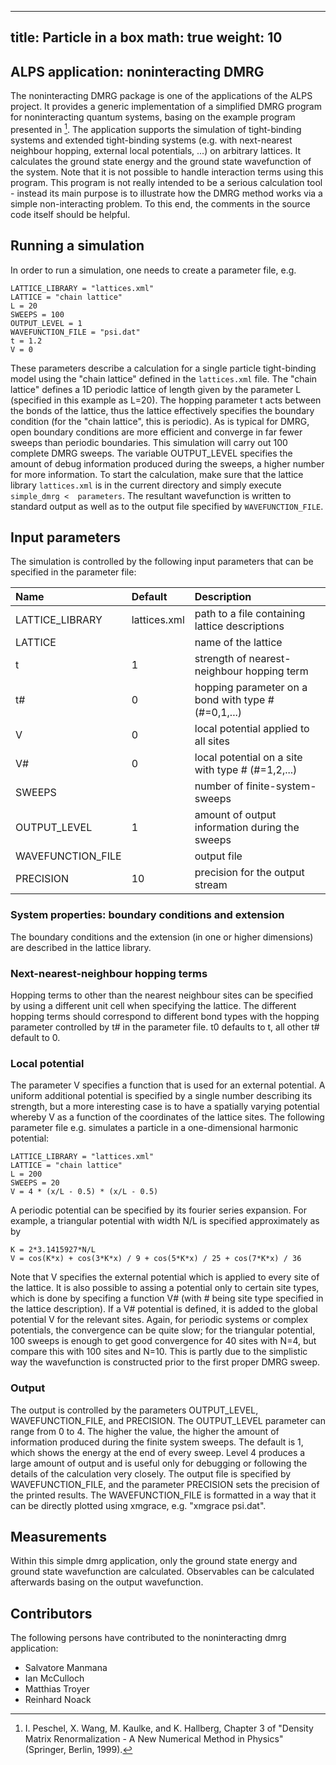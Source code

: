 
---
title: Particle in a box 
math: true
weight: 10
---

## ALPS application: noninteracting DMRG

The noninteracting DMRG package is one of the applications of the ALPS project. It provides a generic implementation of a simplified DMRG program for noninteracting quantum systems, basing on the example program presented in [^Preschel].
The application supports the simulation of tight-binding systems and extended tight-binding systems (e.g. with next-nearest neighbour hopping, external local potentials, ...) on arbitrary lattices. It calculates the ground state energy and the ground state wavefunction of the system. Note that it is not possible to handle interaction terms using this program.
This program is not really intended to be a serious calculation tool - instead its main purpose is to illustrate how the DMRG method works via a simple non-interacting problem. To this end, the comments in the source code itself should be helpful.


## Running a simulation

In order to run a simulation, one needs to create a parameter file, e.g.

    LATTICE_LIBRARY = "lattices.xml"
    LATTICE = "chain lattice"
    L = 20
    SWEEPS = 100
    OUTPUT_LEVEL = 1
    WAVEFUNCTION_FILE = "psi.dat"
    t = 1.2
    V = 0

These parameters describe a calculation for a single particle tight-binding model using the "chain lattice" defined in the `lattices.xml` file. The "chain lattice" defines a 1D periodic lattice of length given by the parameter L (specified in this example as L=20). The hopping parameter t acts between the bonds of the lattice, thus the lattice effectively specifies the boundary condition (for the "chain lattice", this is periodic). As is typical for DMRG, open boundary conditions are more efficient and converge in far fewer sweeps than periodic boundaries. This simulation will carry out 100 complete DMRG sweeps. The variable OUTPUT_LEVEL specifies the amount of debug information produced during the sweeps, a higher number for more information. To start the calculation, make sure that the lattice library `lattices.xml` is in the current directory and simply execute `simple_dmrg <  parameters`. The resultant wavefunction is written to standard output as well as to the output file specified by  `WAVEFUNCTION_FILE`.

## Input parameters

The simulation is controlled by the following input parameters that can be specified in the parameter file:

| **Name** | **Default** | **Description** |
| :------- | :---------- | :-------------- |
| LATTICE_LIBRARY | lattices.xml | path to a file containing lattice descriptions |
| LATTICE | | name of the lattice |
| t | 1 | strength of nearest-neighbour hopping term |
| t# | 0 | hopping parameter on a bond with type # (#=0,1,...) |
| V | 0 | local potential applied to all sites |
| V# | 0 | local potential on a site with type # (#=1,2,...) |
| SWEEPS | | number of finite-system-sweeps |
| OUTPUT_LEVEL | 1 | amount of output information during the sweeps |
| WAVEFUNCTION_FILE | | output file |
| PRECISION | 10 | precision for the output stream |

### System properties: boundary conditions and extension

The boundary conditions and the extension (in one or higher dimensions) are described in the lattice library.

### Next-nearest-neighbour hopping terms

Hopping terms to other than the nearest neighbour sites can be specified by using a different unit cell when specifying the lattice. The different hopping terms should correspond to different bond types with the hopping parameter controlled by t# in the parameter file. t0 defaults to t, all other t# default to 0.

### Local potential

The parameter V specifies a function that is used for an external potential. A uniform additional potential is specified by a single number describing its strength, but a more interesting case is to have a spatially varying potential whereby V as a function of the coordinates of the lattice sites. The following parameter file e.g. simulates a particle in a one-dimensional harmonic potential:

    LATTICE_LIBRARY = "lattices.xml"
    LATTICE = "chain lattice"
    L = 200
    SWEEPS = 20
    V = 4 * (x/L - 0.5) * (x/L - 0.5)

A periodic potential can be specified by its fourier series expansion. For example, a triangular potential with width N/L is specified approximately as by

    K = 2*3.1415927*N/L
    V = cos(K*x) + cos(3*K*x) / 9 + cos(5*K*x) / 25 + cos(7*K*x) / 36

Note that V specifies the external potential which is applied to every site of the lattice. It is also possible to assing a potential only to certain site types, which is done by specifing a function V# (with # being site type specified in the lattice description). If a V# potential is defined, it is added to the global potential V for the relevant sites.
Again, for periodic systems or complex potentials, the convergence can be quite slow; for the triangular potential, 100 sweeps is enough to get good convergence for 40 sites with N=4, but compare this with 100 sites and N=10. This is partly due to the simplistic way the wavefunction is constructed prior to the first proper DMRG sweep.

### Output

The output is controlled by the parameters OUTPUT_LEVEL, WAVEFUNCTION_FILE, and PRECISION.
The OUTPUT_LEVEL parameter can range from 0 to 4. The higher the value, the higher the amount of information produced during the finite system sweeps. The default is 1, which shows the energy at the end of every sweep. Level 4 produces a large amount of output and is useful only for debugging or following the details of the calculation very closely.
The output file is specified by WAVEFUNCTION_FILE, and the parameter PRECISION sets the precision of the printed results. The WAVEFUNCTION_FILE is formatted in a way that it can be directly plotted using xmgrace, e.g. "xmgrace psi.dat".

## Measurements

Within this simple dmrg application, only the ground state energy and ground state wavefunction are calculated. Observables can be calculated afterwards basing on the output wavefunction.

## Contributors

The following persons have contributed to the noninteracting dmrg application:

- Salvatore Manmana
- Ian McCulloch
- Matthias Troyer
- Reinhard Noack


[^Preschel]: I. Peschel, X. Wang, M. Kaulke, and K. Hallberg, Chapter 3 of "Density Matrix Renormalization - A New Numerical Method in Physics" (Springer, Berlin, 1999).
